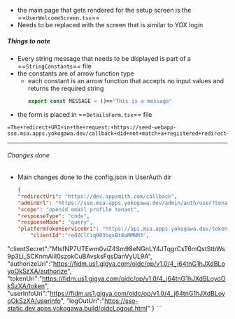 - the main page that gets rendered for the setup screen is the ==`UserWelcomeScreen.tsx`==
- Needs to be replaced with the screen that is similar to YDX login

##### Things to note
- Every string message that needs to be displayed is part of a ==`StringConstants`== file
- the constants are of arrow function type
	- each constant is an arrow function that accepts no input values and returns the required string
		```javascript
		export const MESSAGE = ()=>"This is a message"
		```
- the form is placed in ==`DetailsForm.tsx`== file

```
=The+redirect+URI+in+the+request:+https://seed-webapp-sso.msa.apps.yokogawa.dev/callback+did+not+match+a+registered+redirect+URI.&code=invalid_request&skipConsent=false
```
---
###### Changes done
- Main changes done to the config.json in UserAuth dir
	```JSON
	{
    "redirectUri": "https://dev.appsmith.com/callback", 
    "adminUrl": "https://sso.msa.apps.yokogawa.dev/admin/auth/user?tenant=YDX",
    "scope": "openid email profile tenant",
    "responseType": "code",
    "responseMode": "query",
    "platformTokenServiceUri": "https://api.msa.apps.yokogawa.dev/tokens/v1/",
        "clientId":"redZClCiq003bqsBt8aMMNM3",
"clientSecret":"MIsfNP7UTEwm0viZ4Sm98eNGnLY4JTqgrCsT6mQstStbWs9p3Li_SCKnmAiiI0szokCuBAvsksFqsDanVyUL9A",
    "authorizeUri":"https://fidm.us1.gigya.com/oidc/op/v1.0/4_j64tnG1hJXdBLoyoOkSzXA/authorize",
    "tokenUri":"https://fidm.us1.gigya.com/oidc/op/v1.0/4_j64tnG1hJXdBLoyoOkSzXA/token",
    "userInfoUri":"https://fidm.us1.gigya.com/oidc/op/v1.0/4_j64tnG1hJXdBLoyoOkSzXA/userinfo",
    "logOutUri":"https://sso-static.dev.apps.yokogawa.build/oidcLogout.html"
}
	```